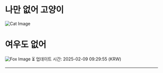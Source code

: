 
# 나만 없어 고양이

![Cat Image](https://cdn2.thecatapi.com/images/bvn.jpg)

# 여우도 없어
![Fox Image](https://randomfox.ca/images/57.jpg)
⏳ 업데이트 시간: 2025-02-09 09:29:55 (KRW)

---
